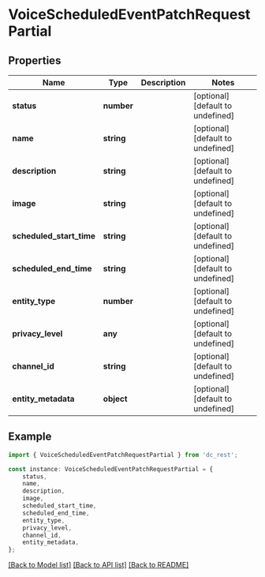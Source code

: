 # VoiceScheduledEventPatchRequestPartial


## Properties

Name | Type | Description | Notes
------------ | ------------- | ------------- | -------------
**status** | **number** |  | [optional] [default to undefined]
**name** | **string** |  | [optional] [default to undefined]
**description** | **string** |  | [optional] [default to undefined]
**image** | **string** |  | [optional] [default to undefined]
**scheduled_start_time** | **string** |  | [optional] [default to undefined]
**scheduled_end_time** | **string** |  | [optional] [default to undefined]
**entity_type** | **number** |  | [optional] [default to undefined]
**privacy_level** | **any** |  | [optional] [default to undefined]
**channel_id** | **string** |  | [optional] [default to undefined]
**entity_metadata** | **object** |  | [optional] [default to undefined]

## Example

```typescript
import { VoiceScheduledEventPatchRequestPartial } from 'dc_rest';

const instance: VoiceScheduledEventPatchRequestPartial = {
    status,
    name,
    description,
    image,
    scheduled_start_time,
    scheduled_end_time,
    entity_type,
    privacy_level,
    channel_id,
    entity_metadata,
};
```

[[Back to Model list]](../README.md#documentation-for-models) [[Back to API list]](../README.md#documentation-for-api-endpoints) [[Back to README]](../README.md)
